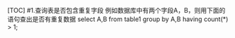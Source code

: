 [TOC]
#1.查询表是否包含重复字段
例如数据库中有两个字段A，B，则用下面的语句查出是否有重复数据
select A,B from table1 group by A,B having count(*) > 1;
